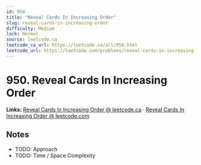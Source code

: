 ```yaml
--- 
id: 950
title: "Reveal Cards In Increasing Order"
slug: reveal-cards-in-increasing-order
difficulty: Medium
lock: Normal
source: leetcode.ca
leetcode_ca_url: https://leetcode.ca/all/950.html
leetcode_url: https://leetcode.com/problems/reveal-cards-in-increasing-order/
---
```


# 950. Reveal Cards In Increasing Order

**Links:** [Reveal Cards In Increasing Order @ leetcode.ca](https://leetcode.ca/all/950.html) · [Reveal Cards In Increasing Order @ leetcode.com](https://leetcode.com/problems/reveal-cards-in-increasing-order/)

## Notes
- TODO: Approach
- TODO: Time / Space Complexity
